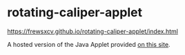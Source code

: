 # rotating-caliper-applet

<https://frewsxcv.github.io/rotating-caliper-applet/index.html>

A hosted version of the Java Applet provided [on this site](https://web.archive.org/web/20150330010154/http://cgm.cs.mcgill.ca/~orm/rotcal.html).
